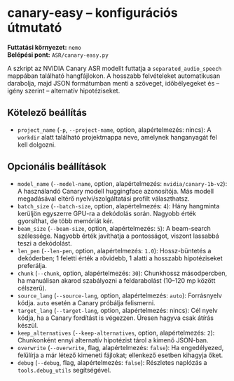 # canary-easy – konfigurációs útmutató

**Futtatási környezet:** `nemo`  
**Belépési pont:** `ASR/canary-easy.py`

A szkript az NVIDIA Canary ASR modellt futtatja a `separated_audio_speech` mappában található hangfájlokon. A hosszabb felvételeket automatikusan darabolja, majd JSON formátumban menti a szöveget, időbélyegeket és – igény szerint – alternatív hipotéziseket.

## Kötelező beállítás
- `project_name` (`-p`, `--project-name`, option, alapértelmezés: nincs): A `workdir` alatt található projektmappa neve, amelynek hanganyagát fel kell dolgozni.

## Opcionális beállítások
- `model_name` (`--model-name`, option, alapértelmezés: `nvidia/canary-1b-v2`): A használandó Canary modell huggingface azonosítója. Más modell megadásával eltérő nyelvi/szolgáltatási profilt választhatsz.
- `batch_size` (`--batch-size`, option, alapértelmezés: `4`): Hány hangminta kerüljön egyszerre GPU-ra a dekódolás során. Nagyobb érték gyorsíthat, de több memóriát kér.
- `beam_size` (`--beam-size`, option, alapértelmezés: `5`): A beam-search szélessége. Nagyobb érték javíthatja a pontosságot, viszont lassabbá teszi a dekódolást.
- `len_pen` (`--len-pen`, option, alapértelmezés: `1.0`): Hossz-büntetés a dekóderben; 1 feletti érték a rövidebb, 1 alatti a hosszabb hipotéziseket preferálja.
- `chunk` (`--chunk`, option, alapértelmezés: `30`): Chunkhossz másodpercben, ha manuálisan akarod szabályozni a feldarabolást (10–120 mp között célszerű).
- `source_lang` (`--source-lang`, option, alapértelmezés: `auto`): Forrásnyelv kódja. `auto` esetén a Canary próbálja felismerni.
- `target_lang` (`--target-lang`, option, alapértelmezés: nincs): Cél nyelv kódja, ha a Canary fordítást is végezzen. Üresen hagyva csak átírás készül.
- `keep_alternatives` (`--keep-alternatives`, option, alapértelmezés: `2`): Chunkonként ennyi alternatív hipotézist tárol a kimenő JSON-ban.
- `overwrite` (`--overwrite`, flag, alapértelmezés: `false`): Ha engedélyezed, felülírja a már létező kimeneti fájlokat; ellenkező esetben kihagyja őket.
- `debug` (`--debug`, flag, alapértelmezés: `false`): Részletes naplózás a `tools.debug_utils` segítségével.

